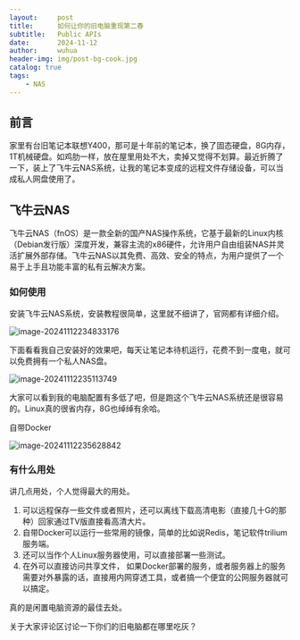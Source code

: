 ```yaml
---
layout:     post
title:      如何让你的旧电脑重现第二春
subtitle:   Public APIs
date:       2024-11-12
author:     wuhua
header-img: img/post-bg-cook.jpg
catalog: true
tags:
    - NAS
---
```




## 前言

家里有台旧笔记本联想Y400，那可是十年前的笔记本，换了固态硬盘，8G内存，1T机械硬盘。如鸡肋一样，放在屋里用处不大，卖掉又觉得不划算。最近折腾了一下，装上了飞牛云NAS系统，让我的笔记本变成的远程文件存储设备，可以当成私人网盘使用了。

## 飞牛云NAS

飞牛云NAS（fnOS）是一款全新的国产NAS操作系统，它基于最新的Linux内核（Debian发行版）深度开发，兼容主流的x86硬件，允许用户自由组装NAS并灵活扩展外部存储。飞牛云NAS以其免费、高效、安全的特点，为用户提供了一个易于上手且功能丰富的私有云解决方案。



### 如何使用

安装飞牛云NAS系统，安装教程很简单，这里就不细讲了，官网都有详细介绍。

![image-20241112234833176](D:\openSource\opensourceclub1.github.io\img\2024\fenos-1.png)

下面看看我自己安装好的效果吧，每天让笔记本待机运行，花费不到一度电，就可以免费拥有一个私人NAS盘。

![image-20241112235113749](D:\openSource\opensourceclub1.github.io\img\2024\fenos-2.png)

大家可以看到我的电脑配置有多低了吧，但是跑这个飞牛云NAS系统还是很容易的。Linux真的很省内存，8G也绰绰有余哈。



自带Docker

![image-20241112235628842](D:\openSource\opensourceclub1.github.io\img\2024\fenos-3.png)

### 有什么用处

讲几点用处，个人觉得最大的用处。

1. 可以远程保存一些文件或者照片，还可以离线下载高清电影（直接几十G的那种）回家通过TV版直接看高清大片。
2. 自带Docker可以运行一些常用的镜像，简单的比如说Redis，笔记软件trilium服务端。
3. 还可以当作个人Linux服务器使用，可以直接部署一些测试。
4. 在外可以直接访问共享文件， 如果Docker部署的服务，或者服务器上的服务需要对外暴露的话，直接用内网穿透工具，或者搞一个便宜的公网服务器就可以搞定。

真的是闲置电脑资源的最佳去处。

关于大家评论区讨论一下你们的旧电脑都在哪里吃灰？







